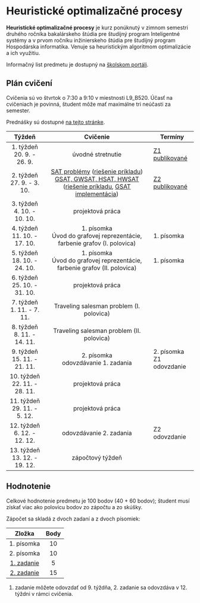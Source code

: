 # Heuristické optimalizačné procesy

**Heuristické optimalizačné procesy** je kurz ponúknutý v zimnom semestri druhého ročníka bakalárskeho štúdia pre študijný program Inteligentné systémy a v prvom ročníku inžinierskeho štúdia pre študijný program Hospodárska informatika. Venuje sa heuristickým algoritmom optimalizácie a ich využitiu.

Informačný list predmetu je dostupný na [školskom portáli](https://maisportal.tuke.sk/portal/studijneProgramy.mais).

## Plán cvičení
Cvičenia sú vo štvrtok o 7:30 a 9:10 v miestnosti L9_B520. Účasť na cvičeniach je povinná, študent môže mať maximálne tri neúčasti za semester.

Prednášky sú dostupné [na tejto stránke](http://people.tuke.sk/marian.mach/course-hop-en.html).

|             Týždeň              |                  Cvičenie                    | Termíny                      |
|:-------------------------------:|:--------------------------------------------:|------------------------------|
| 1. týždeň<br>20. 9. - 26. 9.    |               úvodné stretnutie              | [Z1 publikované](assignments/assignment1.md)               |
| 2. týždeň<br>27. 9. - 3. 10.    |       [SAT problémy](labs/lab-sat.pdf) ([riešenie príkladu](solutions/sat_riesenie.pdf)) <br> [GSAT, GWSAT, HSAT, HWSAT](labs/lab-sat.pdf) ([riešenie príkladu](solutions/gsat_riesenie.pdf), [GSAT implementácia](solutions/gsat_example.py)) | [Z2 publikované](assignments/assignment2.md)               |
| 3. týždeň<br>4. 10. - 10. 10.   |                projektová práca              |                              |
| 4. týždeň<br>11. 10. - 17. 10.  | 1. písomka<br>Úvod do grafovej reprezentácie, farbenie grafov (I. polovica) | 1. písomka                       |
| 5. týždeň<br>18. 10. - 24. 10.  | 1. písomka<br>Úvod do grafovej reprezentácie, farbenie grafov (II. polovica) | 1. písomka                   |
| 6. týždeň<br>25. 10. - 31. 10.  |                projektová práca              |                              |
| 7. týždeň<br>1. 11. - 7. 11.    |           Traveling salesman problem (I. polovica)        |                              |
| 8. týždeň<br>8. 11. - 14. 11.   |           Traveling salesman problem (II. polovica)         |                              |
| 9. týždeň<br>15. 11. - 21. 11.  |     2. písomka<br>odovzdávanie 1. zadania    | 2. písomka<br>Z1 odovzdanie  |
| 10. týždeň<br>22. 11. - 28. 11. |                projektová práca              |                              |
| 11. týždeň<br>29. 11. - 5. 12.  |                projektová práca              |                              |
| 12. týždeň<br>6. 12. - 12. 12.  |            odovzdávanie 2. zadania           | Z2 odovzdanie                |
| 13. týždeň<br>13. 12. - 19. 12. |                zápočtový týždeň              |                              |

## Hodnotenie <a name="grading"></a>

Celkové hodnotenie predmetu je 100 bodov (40 + 60 bodov); študent musí získať viac ako polovicu bodov zo zápočtu a zo skúšky.

Zápočet sa skladá z dvoch zadaní a z dvoch písomiek:

|        Zložka       | Body |
|:-------------------:|:----:|
|     1. písomka      |  10  |
|     2. písomka      |  10  |
|     [1. zadanie](assignments/assignment1.md)      |   5  |
|     [2. zadanie](assignments/assignment2.md)      |  15  |

1. zadanie môžete odovzdať od 9. týždňa, 2. zadanie sa odovzdáva v 12. týždni v rámci cvičenia.